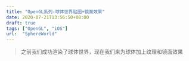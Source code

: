 ```yaml
---
title: "OpenGL系列-球体世界贴图+镜面效果"
date: 2020-07-21T13:56:50+08:00
draft: true
tags: ["OpenGL", "iOS"]
url:  "SphereWorld"
---
```


> 之前我们成功渲染了球体世界，现在我们来为球体加上纹理和镜面效果

